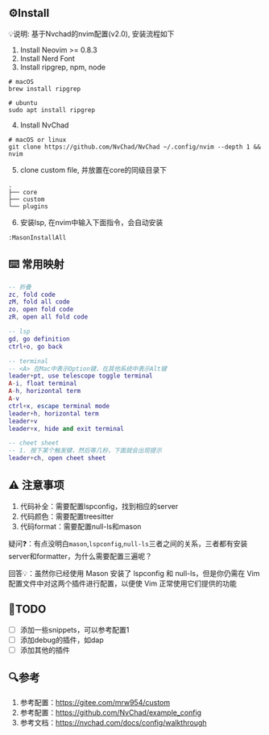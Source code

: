 ## ⚙Install

💡说明: 基于Nvchad的nvim配置(v2.0), 安装流程如下

1. Install Neovim >= 0.8.3
2. Install Nerd Font 
3. Install ripgrep, npm, node

```
# macOS 
brew install ripgrep

# ubuntu
sudo apt install ripgrep
```

4. Install NvChad

```
# macOS or linux
git clone https://github.com/NvChad/NvChad ~/.config/nvim --depth 1 && nvim
```

5. clone custom file, 并放置在core的同级目录下

```
.
├── core
├── custom
└── plugins
```

6. 安装lsp, 在nvim中输入下面指令，会自动安装

```
:MasonInstallAll
```


## ⌨️ 常用映射

```lua
-- 折叠
zc, fold code
zM, fold all code
zo, open fold code
zR, open all fold code

-- lsp
gd, go definition
ctrl+o, go back

-- terminal
-- <A> 在Mac中表示Option键，在其他系统中表示Alt键
leader+pt, use telescope toggle terminal
A-i, float terminal
A-h, horizontal term
A-v
ctrl+x, escape terminal mode
leader+h, horizontal term
leader+v
leader+x, hide and exit terminal

-- cheet sheet
-- 1. 按下某个触发键，然后等几秒，下面就会出现提示
leader+ch, open cheet sheet
```

## ⚠️ 注意事项

1. 代码补全：需要配置lspconfig，找到相应的server
2. 代码颜色：需要配置treesitter
3. 代码format：需要配置null-ls和mason

疑问❓：有点没明白`mason`,`lspconfig`,`null-ls`三者之间的关系，三者都有安装server和formatter，为什么需要配置三遍呢？

回答💡：虽然你已经使用 Mason 安装了 lspconfig 和 null-ls，但是你仍需在 Vim 配置文件中对这两个插件进行配置，以便使 Vim 正常使用它们提供的功能

## 📒TODO
- [ ] 添加一些snippets，可以参考配置1
- [ ] 添加debug的插件，如dap
- [ ] 添加其他的插件

## 🔍参考
1. 参考配置：https://gitee.com/mrw954/custom
2. 参考配置：https://github.com/NvChad/example_config
3. 参考文档：https://nvchad.com/docs/config/walkthrough
